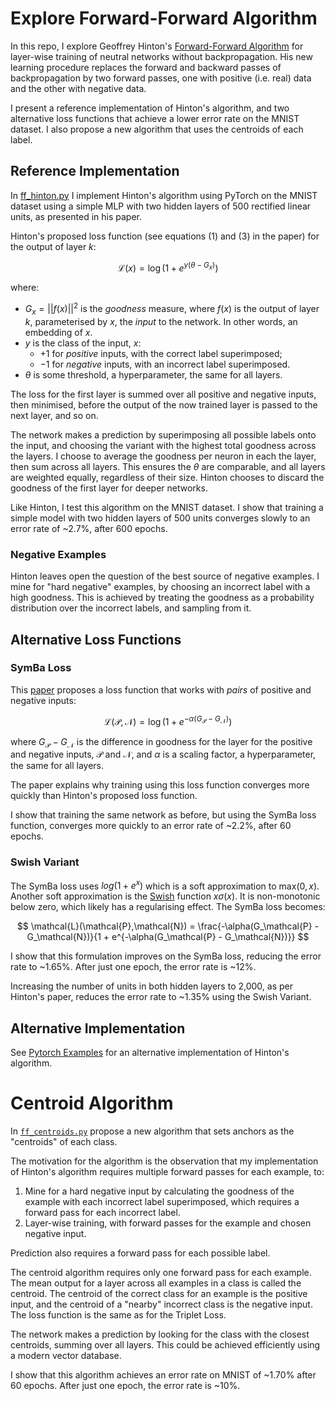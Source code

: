 # Explore Forward-Forward Algorithm

In this repo, I explore Geoffrey Hinton's [Forward-Forward Algorithm](https://arxiv.org/abs/2212.13345) for layer-wise training of neutral networks without backpropagation. His new learning procedure replaces the forward and backward passes of backpropagation by two forward passes, one with positive (i.e. real) data and the other with negative data.

I present a reference implementation of Hinton's algorithm, and two alternative loss functions that achieve a lower error rate on the MNIST dataset. I also propose a new algorithm that uses the centroids of each label.

## Reference Implementation

In [ff_hinton.py](.\ff_hinton.py) I implement Hinton's algorithm using PyTorch on the MNIST dataset using a simple MLP with two hidden layers of 500 rectified linear units, as presented in his paper. 

Hinton's proposed loss function (see equations (1) and (3) in the paper) for the output of layer $k$:

$$
\mathcal{L}(x) = \log(1+ e^{y(\theta - G_x)})
$$

where: 

* $G_x = ||f(x)||^2$ is the *goodness* measure, where $f(x)$ is the output of layer $k$, parameterised by $x$, the *input* to the network. In other words, an embedding of $x$.
* $y$ is the class of the input, $x$: 
  - $+1$ for *positive* inputs, with the correct label superimposed;
  - $-1$ for *negative* inputs, with an incorrect label superimposed.
* $\theta$ is some threshold, a hyperparameter, the same for all layers.

The loss for the first layer is summed over all positive and negative inputs, then minimised, before the output of the now trained layer is passed to the next layer, and so on.
  
The network makes a prediction by superimposing all possible labels onto the input, and choosing the variant with the highest total goodness across the layers. I choose to average the goodness per neuron in each the layer, then sum across all layers. This ensures the $\theta$ are comparable, and all layers are weighted equally, regardless of their size. Hinton chooses to discard the goodness of the first layer for deeper networks.

Like Hinton, I test this algorithm on the MNIST dataset. I show that training a simple model with two hidden layers of 500 units converges slowly to an error rate of ~2.7%, after 600 epochs. 

### Negative Examples

Hinton leaves open the question of the best source of negative examples. I mine for "hard negative" examples, by choosing an incorrect label with a high goodness. This is achieved by treating the goodness as a probability distribution over the incorrect labels, and sampling from it.

## Alternative Loss Functions

### SymBa Loss

This [paper](https://arxiv.org/pdf/2303.08418.pdf) proposes a loss function that works with *pairs* of positive and negative inputs:

$$
\mathcal{L}(\mathcal{P},\mathcal{N}) = \log(1+ e^{-\alpha(G_\mathcal{P} - G_\mathcal{N})})
$$

where $G_\mathcal{P} - G_\mathcal{N}$ is the difference in goodness for the layer for the positive and negative inputs, $\mathcal{P}$ and $\mathcal{N}$, and $\alpha$ is a scaling factor, a hyperparameter, the same for all layers.

The paper explains why training using this loss function converges more quickly than Hinton's proposed loss function.

I show that training the same network as before, but using the SymBa loss function, converges more quickly to an error rate of ~2.2%, after 60 epochs. 

### Swish Variant

The SymBa loss uses $log(1 + e^x)$ which is a soft approximation to $\text{max}(0, x)$. Another soft approximation is the [Swish](https://en.wikipedia.org/wiki/Swish_functions) function $x\sigma(x)$. It is non-monotonic below zero, which likely has a regularising effect. The SymBa loss becomes:

$$
\mathcal{L}(\mathcal{P},\mathcal{N}) = \frac{-\alpha(G_\mathcal{P} - G_\mathcal{N})}{1 + e^{-\alpha(G_\mathcal{P} - G_\mathcal{N})}}
$$

I show that this formulation improves on the SymBa loss, reducing the error rate to ~1.65%. After just one epoch, the error rate is ~12%. 

Increasing the number of units in both hidden layers to 2,000, as per Hinton's paper, reduces the error rate to ~1.35% using the Swish Variant.

## Alternative Implementation

See [Pytorch
Examples](https://github.com/pytorch/examples/blob/main/mnist_forward_forward/main.py)
for an alternative implementation of Hinton's algorithm.

# Centroid Algorithm

In [`ff_centroids.py`](./ff_centroids.py) propose a new algorithm that sets anchors as the "centroids" of each class. 

The motivation for the algorithm is the observation that my implementation of Hinton's algorithm requires multiple forward passes for each example, to:

1. Mine for a hard negative input by calculating the goodness of the example with each incorrect label superimposed, which requires a forward pass for each incorrect label.
2. Layer-wise training, with forward passes for the example and chosen negative input.

Prediction also requires a forward pass for each possible label.

The centroid algorithm requires only one forward pass for each example. The mean output for a layer across all examples in a class is called the centroid. The centroid of the correct class for an example is the positive input, and the centroid of a "nearby" incorrect class is the negative input. The loss function is the same as for the Triplet Loss.

The network makes a prediction by looking for the class with the closest centroids, summing over all layers. This could be achieved efficiently using a modern vector database.

I show that this algorithm achieves an error rate on MNIST of ~1.70% after 60 epochs. After just one epoch, the error rate is ~10%.
